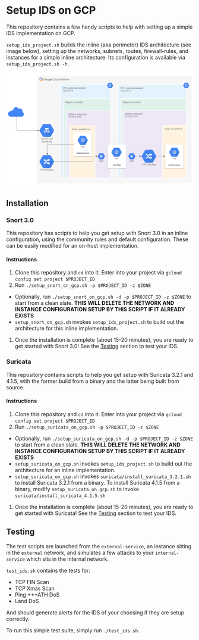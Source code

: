 # Setup IDS on GCP
This repository contains a few handy scripts to help with setting up a simple IDS implementation on GCP.

`setup_ids_project.sh` builds the inline (aka perimeter) IDS architecture (see image below), setting up the networks, subnets, routes, firewall-rules, and instances for a simple inline architecture. Its configuration is available via `setup_ids_project.sh -h`.

![Inline Architecture](images/inline_architecture.png)

## Installation

### Snort 3.0
This repository has scripts to help you get setup with Snort 3.0 in an inline configuration, using the community rules and default configuration. These can be easily modified for an on-host implementation.

#### Instructions
1. Clone this repository and `cd` into it. Enter into your project via `gcloud config set project $PROJECT_ID`
1. Run `./setup_snort_on_gcp.sh -p $PROJECT_ID -z $ZONE`
  * Optionally, run `./setup_snort_on_gcp.sh -d -p $PROJECT_ID -z $ZONE` to start from a clean slate. **THIS WILL DELETE THE NETWORK AND INSTANCE CONFIGURATION SETUP BY THIS SCRIPT IF IT ALREADY EXISTS**
  * `setup_snort_on_gcp.sh` invokes `setup_ids_project.sh` to build out the architecture for this inline implementation.
1. Once the installation is complete (about 15-20 minutes), you are ready to get started with Snort 3.0! See the [Testing](#testing) section to test your IDS.

### Suricata
This repository contains scripts to help you get setup with Suricata 3.2.1 and 4.1.5, with the former build from a binary and the latter being built from source.

#### Instructions
1. Clone this repository and `cd` into it. Enter into your project via `gcloud config set project $PROJECT_ID`
1. Run `./setup_suricata_on_gcp.sh -p $PROJECT_ID -z $ZONE`
  * Optionally, run `./setup_suricata_on_gcp.sh -d -p $PROJECT_ID -z $ZONE` to start from a clean slate. **THIS WILL DELETE THE NETWORK AND INSTANCE CONFIGURATION SETUP BY THIS SCRIPT IF IT ALREADY EXISTS**
  * `setup_suricata_on_gcp.sh` invokes `setup_ids_project.sh` to build out the architecture for an inline implementation.
  * `setup_suricata_on_gcp.sh` invokes `suricata/install_suricata_3.2.1.sh` to install Suricata 3.2.1 from a binary. To install Suricata 4.1.5 from a binary, modify `setup_suricata_on_gcp.sh` to invoke `suricata/install_suricata_4.1.5.sh`
1. Once the installation is complete (about 15-20 minutes), you are ready to get started with Suricata! See the [Testing](#testing) section to test your IDS.

## Testing
The test scripts are launched from the `external-service`, an instance sitting in the `external` network, and simulates a few attacks to your `internal-service` which sits in the internal network.

`test_ids.sh` contains the tests for:

* TCP FIN Scan
* TCP Xmas Scan
* Ping +++ATH DoS
* Land DoS

And should generate alerts for the IDS of your choosing if they are setup correctly.

To run this simple test suite, simply run `./test_ids.sh`.
